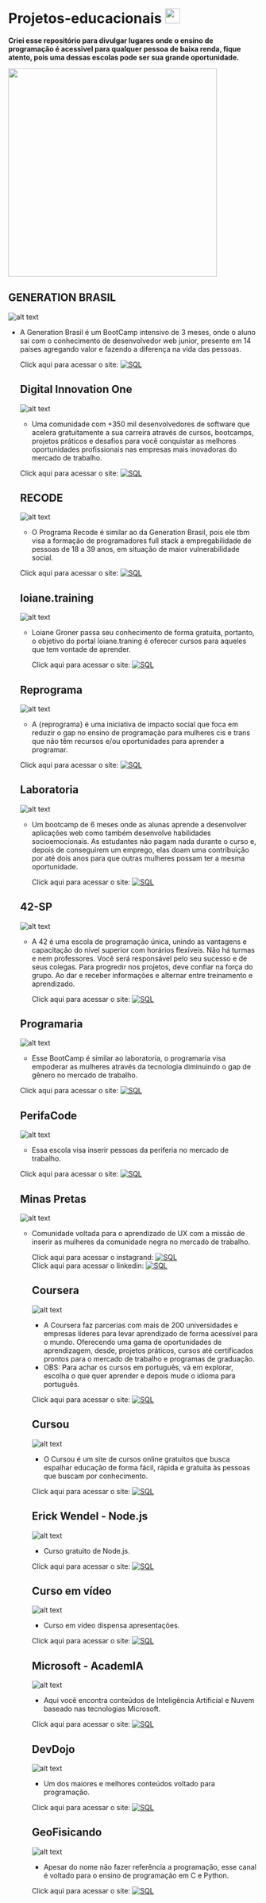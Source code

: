 # Projetos-educacionais <img src="https://cultofthepartyparrot.com/parrots/hd/twinsparrot.gif" width="30" height="30"/>

**Criei esse repositório para divulgar lugares onde o ensino de programação é acessivel para qualquer pessoa de baixa renda, fique atento, pois uma dessas escolas pode ser sua grande oportunidade.**


   <img src="https://media.giphy.com/media/fQZX2aoRC1Tqw/giphy.gif" width="420">

## GENERATION BRASIL ##

 ![alt text](https://th.bing.com/th/id/OIP.4JnR3tl0ikKnVuoTkjIHDgAAAA?pid=ImgDet&rs=1)

* A Generation Brasil é um BootCamp intensivo de 3 meses, onde o aluno sai com o conhecimento de desenvolvedor web junior, presente em 14 países agregando valor e fazendo a diferença na vida das pessoas.

  Click aqui para acessar o site: [![SQL](https://img.shields.io/badge/-GenerationBrasil-FF8C00?style=flat&logo=GenerationBrasil)](https://brazil.generation.org/)
  
  
  
  
  
  
  ## Digital Innovation One ##
  
   ![alt text](https://hermes.digitalinnovation.one/assets/logo-sm-white.png)
  
  * Uma comunidade com +350 mil desenvolvedores de software que acelera gratuitamente a sua carreira através de cursos, bootcamps, projetos práticos e desafios para     você conquistar as melhores oportunidades profissionais nas empresas mais inovadoras do mercado de trabalho.


   Click aqui para acessar o site: [![SQL](https://img.shields.io/badge/-DigitalInnovationOne-FFFF00?style=flat&logo=DigitalInnovationOne)](https://digitalinnovation.one/sign-in?redirect=%2Ftracks)
  
  
  
  
  
  
  ## RECODE ##
  
   ![alt text](https://www.cursoemvideo.com/wp-content/uploads/2019/07/apoiador-recode.png)
  
  * O Programa Recode é similar ao da Generation Brasil, pois ele tbm visa a formação de programadores full stack a empregabilidade de pessoas de 18 a 39 anos, em situação de maior vulnerabilidade social.

   Click aqui para acessar o site: [![SQL](https://img.shields.io/badge/-Recode-4B0082?style=flat&logo=Recode)](https://recode.org.br/)
  
  
  
  ## loiane.training ##
  
    ![alt text](https://static-cdn.jtvnw.net/jtv_user_pictures/ffd3de78-d8a7-42ef-997b-572b9c26c331-profile_image-300x300.png)
    
   * Loiane Groner passa seu conhecimento de forma gratuita, portanto, o objetivo do portal loiane.traning é oferecer cursos para aqueles que tem vontade de aprender.
   
     Click aqui para acessar o site: [![SQL](https://img.shields.io/badge/-Loiane.Training-8B0000?style=flat&logo=Loiane.Training)](https://loiane.training/)






   ## Reprograma ##
     
     ![alt text](https://www.paypal-brasil.com.br/doe/assets/20170329_144932064_logo-reprograma%20(2).png)
    
     * A {reprograma} é uma iniciativa de impacto social que foca em reduzir o gap no ensino de programação para mulheres cis e trans que não têm recursos e/ou oportunidades para aprender a programar.

     Click aqui para acessar o site: [![SQL](https://img.shields.io/badge/-Reprograma-4B0082?style=flat&logo=Reprograma)](https://reprograma.com.br/)
     
     
     
     
    ## Laboratoria ##
     
     ![alt text](https://v.fastcdn.co/u/cf943cfe/45158255-0-Laboratoria-iconos-0.png)
 
     * Um bootcamp de 6 meses onde as alunas aprende a desenvolver aplicações web como também desenvolve habilidades socioemocionais. As estudantes não pagam nada durante o curso e, depois de conseguirem um emprego, elas doam uma contribuição por até dois anos para que outras mulheres possam ter a mesma oportunidade.

       Click aqui para acessar o site: [![SQL](https://img.shields.io/badge/-Laboratoria-FFFF00?style=flat&logo=Laboratoria)](https://www.laboratoria.la/br)




    ## 42-SP ##
    
     ![alt text](https://avatars3.githubusercontent.com/u/58227479?s=200&v=4)

     * A 42 é uma escola de programação única, unindo as vantagens e capacitação do nível superior com horários flexíveis. Não há turmas e nem professores. Você será           responsável pelo seu sucesso e de seus colegas. Para progredir nos projetos, deve confiar na força do grupo. Ao dar e receber informações e alternar entre               treinamento e aprendizado.

       Click aqui para acessar o site: [![SQL](https://img.shields.io/badge/-42SP-FFFAFA?style=flat&logo=42SP)](https://www.42sp.org.br/)
       
       
       
    ## Programaria ##
    
     ![alt text](https://www.programaria.org/wp-content/uploads/2015/08/logo-04.png)
     
     * Esse BootCamp é similar ao laboratoria, o programaria visa empoderar as mulheres através da tecnologia diminuindo o gap de gênero no mercado de trabalho.
     
     Click aqui para acessar o site: [![SQL](https://img.shields.io/badge/-Programaria-00BFFF?style=flat&logo=Programaria)](https://www.programaria.org/)




   ## PerifaCode ##
      
    ![alt text](https://avatars.githubusercontent.com/u/48770237?s=280&v=4)
     
    * Essa escola visa inserir pessoas da periferia no mercado de trabalho.

    Click aqui para acessar o site: [![SQL](https://img.shields.io/badge/-PerifaCode-F0F8FF?style=flat&logo=PerifaCode)](https://perifacode.com/)
    
    
    
    
    
   ## Minas Pretas ##
   
   ![alt text](https://media-exp1.licdn.com/dms/image/C4D0BAQFFLJhi3p7v_w/company-logo_200_200/0?e=2159024400&v=beta&t=3vCa4dJmZUkt9wNZqXVBsVB-uMGwy-EF55UzSTocx9Q)
   
   * Comunidade voltada para o aprendizado de UX com a missão de inserir as mulheres da comunidade negra no mercado de trabalho.

     Click aqui para acessar o instagrand: [![SQL](https://img.shields.io/badge/-MinasPretas-8A2BE2?style=flat&logo=MinasPretas)](https://www.instagram.com/uxparaminaspretas/)    
     Click aqui para acessar o linkedin: [![SQL](https://img.shields.io/badge/-MinasPretas-8A2BE2?style=flat&logo=MinasPretas)](https://www.linkedin.com/company/uxparaminaspretas/) 
     
     
     
     
     
     
     
     ## Coursera ##
     
     ![alt text](https://cdn.imp-multimedia.com/voh4kotyha808w840s.png)
     
     * A Coursera faz parcerias com mais de 200 universidades e empresas líderes para levar aprendizado  de forma acessível para o mundo. Oferecendo uma gama de                oportunidades de aprendizagem, desde, projetos práticos, cursos até certificados prontos para o mercado de trabalho e programas de graduação.
     * OBS: Para achar os cursos em português, vá em explorar, escolha o que quer aprender e depois mude o idioma para português.

      Click aqui para acessar o site: [![SQL](https://img.shields.io/badge/-Coursera-0000CD?style=flat&logo=Coursera)](https://www.coursera.org/)    
       
       
       
       
       
       
       ## Cursou ##
       
       ![alt text](https://d3q79ipuvy7qd5.cloudfront.net/entities/73ae194a77a34b240640602d92335b9b/a89768394c08e042805d0f34af3458ee622aef39b8335b4d28e63833969e466c.png)
       
        * O Cursou é um site de cursos online gratuitos que busca espalhar educação de forma fácil, rápida e gratuita às pessoas que buscam por conhecimento.
       
        Click aqui para acessar o site: [![SQL](https://img.shields.io/badge/-Cursou-FFFAFA?style=flat&logo=Cursou)](https://www.cursou.com.br/)    





      ## Erick Wendel - Node.js ##
      
      ![alt text](https://pbs.twimg.com/profile_images/1192804356204224512/8v6Xx019_400x400.jpg)
      
       * Curso gratuito de Node.js.

      Click aqui para acessar o site: [![SQL](https://img.shields.io/badge/-ErickWendel-3CB371?style=flat&logo=ErickWendel)](https://erickwendel.teachable.com/p/node-js-para-iniciantes-nodebr)    
      
      
      
      
      ## Curso em vídeo ##
      
      ![alt text](https://pbs.twimg.com/profile_images/378800000157650181/8e1bbdf27ff82759f9101e5e7dfc0c31.jpeg)
      
      * Curso em vídeo dispensa apresentações.

       Click aqui para acessar o site: [![SQL](https://img.shields.io/badge/-CursoEmVideo-000080?style=flat&logo=CursoEmVideo)](https://www.cursoemvideo.com/)  
       
       
       
       
       
      ## Microsoft - AcademIA ##
      
      ![alt text](https://www.nts.ps/wp-content/uploads/2019/10/Microsoft-Logo-Grey.png)

      * Aqui você encontra conteúdos de Inteligência Artificial e Nuvem baseado nas tecnologias Microsoft.
   
      Click aqui para acessar o site: [![SQL](https://img.shields.io/badge/-Microsoft-40E0D0?style=flat&logo=Microsoft)](https://www.microsoft.com/pt-br/academia)  

      
      
      
      
      
      ## DevDojo ##
      
      ![alt text](https://avatars.githubusercontent.com/u/30412042?s=400&v=4)
      
      * Um dos maiores e melhores conteúdos voltado para programação.
      
      Click aqui para acessar o site: [![SQL](https://img.shields.io/badge/-DevDojo-696969?style=flat&logo=DevDojo)](https://www.youtube.com/c/DevDojoBrasil/playlists)  

      
      
      
      
      
      ## GeoFisicando ##
      
      ![alt text](https://upload.wikimedia.org/wikipedia/commons/1/19/C_Logo.png)
         
      * Apesar do nome não fazer referência a programação, esse canal é voltado para o ensino de programação em C e Python.
      
       Click aqui para acessar o site: [![SQL](https://img.shields.io/badge/-GeoFisicando-0000CD?style=flat&logo=GeoFisicando)](https://www.youtube.com/c/Geofisicando/playlists)  


     
